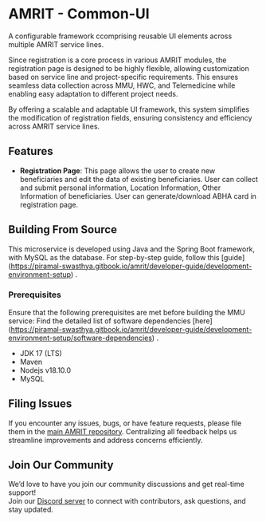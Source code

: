 # AMRIT - Common-UI

A configurable framework ccomprising reusable UI elements across multiple AMRIT service lines.

Since registration is a core process in various AMRIT modules, the registration page is designed to be highly flexible, allowing customization based on service line and project-specific requirements. This ensures seamless data collection across MMU, HWC, and Telemedicine while enabling easy adaptation to different project needs.

By offering a scalable and adaptable UI framework, this system simplifies the modification of registration fields, ensuring consistency and efficiency across AMRIT service lines.
## Features

* **Registration Page**: This page allows the user to create new beneficiaries and edit the data of existing beneficiaries. User can collect and submit personal information, Location Information, Other Information of beneficiaries. User can generate/download ABHA card in registration page.


## Building From Source

This microservice is developed using Java and the Spring Boot framework, with MySQL as the database.
For step-by-step guide, follow this [guide] (https://piramal-swasthya.gitbook.io/amrit/developer-guide/development-environment-setup) .

### Prerequisites

Ensure that the following prerequisites are met before building the MMU service:
Find the detailed list of software dependencies [here] (https://piramal-swasthya.gitbook.io/amrit/developer-guide/development-environment-setup/software-dependencies) .
* JDK 17 (LTS)
* Maven 
* Nodejs v18.10.0
* MySQL

## Filing Issues

If you encounter any issues, bugs, or have feature requests, please file them in the [main AMRIT repository](https://github.com/PSMRI/AMRIT/issues). Centralizing all feedback helps us streamline improvements and address concerns efficiently.  

## Join Our Community

We’d love to have you join our community discussions and get real-time support!  
Join our [Discord server](https://discord.gg/FVQWsf5ENS) to connect with contributors, ask questions, and stay updated.  
